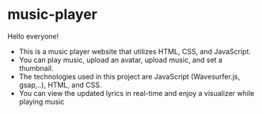 # music-player

Hello everyone!

-   This is a music player website that utilizes HTML, CSS, and JavaScript.
-   You can play music, upload an avatar, upload music, and set a thumbnail.
-   The technologies used in this project are JavaScript (Wavesurfer.js, gsap,..), HTML, and CSS.
-   You can view the updated lyrics in real-time and enjoy a visualizer while playing music
